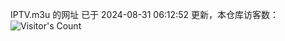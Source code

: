 IPTV.m3u 的网址 已于 2024-08-31 06:12:52 更新，本仓库访客数：![Visitor's Count](https://profile-counter.glitch.me/hero1898_tv/count.svg)
